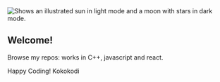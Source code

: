 <picture>
  <source media="(prefers-color-scheme: dark)" srcset="https://icons8.com/icon/3emxGc2e5sJQ/goat">
  <source media="(prefers-color-scheme: light)" srcset="https://icons8.com/icon/3emxGc2e5sJQ/goat">
  <img alt="Shows an illustrated sun in light mode and a moon with stars in dark mode." src="https://icons8.com/icon/3emxGc2e5sJQ/goat">
</picture>


## Welcome!

Browse my repos: works in C++, javascript and react.

Happy Coding!
Kokokodi

<!--
**kokokodi/kokokodi** is a ✨ _special_ ✨ repository because its `README.md` (this file) appears on your GitHub profile.

Here are some ideas to get you started:

- 🔭 I’m currently working on ...
- 🌱 I’m currently learning ...
- 👯 I’m looking to collaborate on ...
- 🤔 I’m looking for help with ...
- 💬 Ask me about ...
- 📫 How to reach me: ...
- 😄 Pronouns: ...
- ⚡ Fun fact: ...
-->
